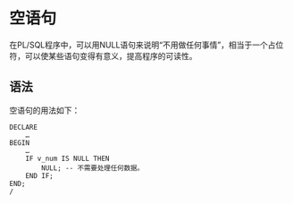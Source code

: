 # 空语句<a name="ZH-CN_TOPIC_0245374626"></a>

在PL/SQL程序中，可以用NULL语句来说明“不用做任何事情”，相当于一个占位符，可以使某些语句变得有意义，提高程序的可读性。

## 语法<a name="zh-cn_topic_0237122236_zh-cn_topic_0059777781_sf998aa99b3fb490182c9c9edcea2d988"></a>

空语句的用法如下：

```
DECLARE
    …
BEGIN
    …
    IF v_num IS NULL THEN
        NULL; -- 不需要处理任何数据。
    END IF;
END;
/
```

